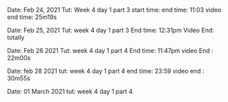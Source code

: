 Date: Feb 24, 2021 
Tut: Week 4 day 1 part 3
start time: 
end time: 11:03
video end time: 25m19s 
<br/>

Date: Feb 25, 2021
Tut: week 4 day 1 part 3
End time: 12:31pm
Video End: totally
<br/>

Date: Feb 26 2021
Tut: week 4 day 1 part 4 
End time: 11:47pm
video End : 22m00s 

Date: feb 28 2021
tut: week 4 day 1 part 4
end time: 23:59
video end : 30m55s

Date: 01 March 2021
tut: week 4 day 1 part 4

